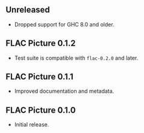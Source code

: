 ## Unreleased

* Dropped support for GHC 8.0 and older.

## FLAC Picture 0.1.2

* Test suite is compatible with `flac-0.2.0` and later.

## FLAC Picture 0.1.1

* Improved documentation and metadata.

## FLAC Picture 0.1.0

* Initial release.
